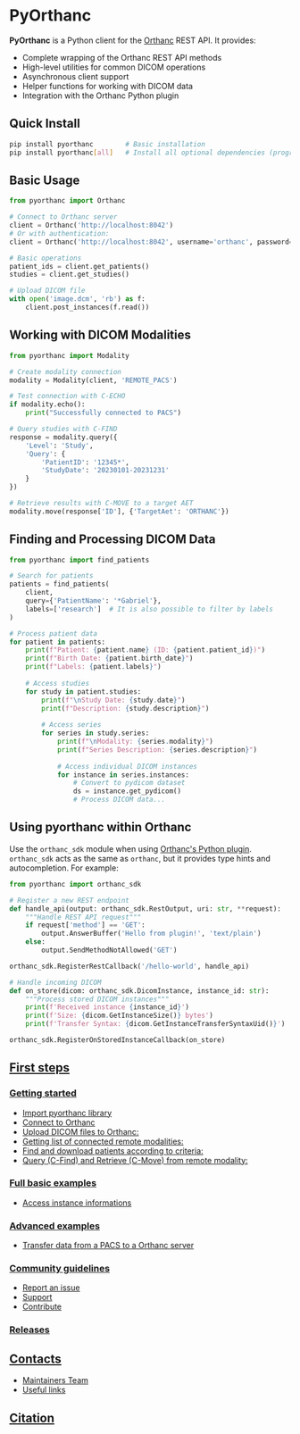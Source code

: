 # PyOrthanc

**PyOrthanc** is a Python client for the [Orthanc](https://www.orthanc-server.com/) REST API. It provides:

- Complete wrapping of the Orthanc REST API methods
- High-level utilities for common DICOM operations
- Asynchronous client support
- Helper functions for working with DICOM data
- Integration with the Orthanc Python plugin

## Quick Install

```bash
pip install pyorthanc        # Basic installation
pip install pyorthanc[all]   # Install all optional dependencies (progr)
```

## Basic Usage
```python
from pyorthanc import Orthanc

# Connect to Orthanc server
client = Orthanc('http://localhost:8042')
# Or with authentication:
client = Orthanc('http://localhost:8042', username='orthanc', password='orthanc')

# Basic operations
patient_ids = client.get_patients()
studies = client.get_studies() 

# Upload DICOM file
with open('image.dcm', 'rb') as f:
    client.post_instances(f.read())
```
## Working with DICOM Modalities

```python
from pyorthanc import Modality

# Create modality connection
modality = Modality(client, 'REMOTE_PACS')

# Test connection with C-ECHO
if modality.echo():
    print("Successfully connected to PACS")

# Query studies with C-FIND
response = modality.query({
    'Level': 'Study',
    'Query': {
        'PatientID': '12345*',
        'StudyDate': '20230101-20231231'
    }
})

# Retrieve results with C-MOVE to a target AET
modality.move(response['ID'], {'TargetAet': 'ORTHANC'})
```
## Finding and Processing DICOM Data

```python
from pyorthanc import find_patients

# Search for patients
patients = find_patients(
    client,
    query={'PatientName': '*Gabriel'},
    labels=['research']  # It is also possible to filter by labels
)

# Process patient data
for patient in patients:
    print(f"Patient: {patient.name} (ID: {patient.patient_id})")
    print(f"Birth Date: {patient.birth_date}")
    print(f"Labels: {patient.labels}")
    
    # Access studies
    for study in patient.studies:
        print(f"\nStudy Date: {study.date}")
        print(f"Description: {study.description}")
        
        # Access series
        for series in study.series:
            print(f"\nModality: {series.modality}")
            print(f"Series Description: {series.description}")
            
            # Access individual DICOM instances
            for instance in series.instances:
                # Convert to pydicom dataset
                ds = instance.get_pydicom()
                # Process DICOM data...
```

## Using pyorthanc within Orthanc

Use the `orthanc_sdk` module when using [Orthanc's Python plugin](https://orthanc.uclouvain.be/book/plugins/python.html).
`orthanc_sdk` acts as the same as `orthanc`, but it provides type hints and autocompletion. 
For example:

```python
from pyorthanc import orthanc_sdk

# Register a new REST endpoint
def handle_api(output: orthanc_sdk.RestOutput, uri: str, **request):
    """Handle REST API request"""
    if request['method'] == 'GET':
        output.AnswerBuffer('Hello from plugin!', 'text/plain')
    else:
        output.SendMethodNotAllowed('GET')

orthanc_sdk.RegisterRestCallback('/hello-world', handle_api)

# Handle incoming DICOM
def on_store(dicom: orthanc_sdk.DicomInstance, instance_id: str):
    """Process stored DICOM instances"""
    print(f'Received instance {instance_id}')
    print(f'Size: {dicom.GetInstanceSize()} bytes')
    print(f'Transfer Syntax: {dicom.GetInstanceTransferSyntaxUid()}')

orthanc_sdk.RegisterOnStoredInstanceCallback(on_store)
```

## [First steps](tutorial/quickstart.md#first-steps)
### [Getting started](tutorial/quickstart.md#getting-started)
* [Import pyorthanc library](tutorial/quickstart.md#import-pyorthanc-library)
* [Connect to Orthanc](tutorial/quickstart.md#connect-to-orthanc)
* [Upload DICOM files to Orthanc:](tutorial/quickstart.md#upload-dicom-files-to-orthanc)
* [Getting list of connected remote modalities:](tutorial/quickstart.md#getting-list-of-connected-remote-modalities)
* [Find and download patients according to criteria:](tutorial/quickstart.md#find-and-download-patients-according-to-criteria)
* [Query (C-Find) and Retrieve (C-Move) from remote modality:](tutorial/quickstart.md#query-c-find-and-retrieve-c-move-from-remote-modality)
### [Full basic examples](tutorial/quickstart.md#full-basic-examples)
* [Access instance informations](tutorial/quickstart.md#access-instance-informations)
### [Advanced examples](tutorial/advanced.md)
* [Transfer data from a PACS to a Orthanc server](tutorial/advanced.md#transfer-data-from-a-pacs-to-a-orthanc-server)
### [Community guidelines](contributing.md)
* [Report an issue](contributing.md#report-an-issue)
* [Support](contributing.md#seeking-support)
* [Contribute](contributing.md#contribute)
### [Releases](releases.md)
## [Contacts](contacts.md#contacts)
* [Maintainers Team](contacts.md#maintainers-team)
* [Useful links](contacts.md#useful-links)
## [Citation](citation.md#citation)
